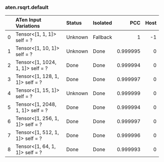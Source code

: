 ### aten.rsqrt.default
|    | ATen Input Variations            | Status   | Isolated   |      PCC |   Host |
|---:|:---------------------------------|:---------|:-----------|---------:|-------:|
|  0 | Tensor<[1, 1, 1]> self = ?       | Unknown  | Fallback   | 1        |     -1 |
|  1 | Tensor<[1, 10, 1]> self = ?      | Unknown  | Done       | 0.999995 |      0 |
|  2 | Tensor<[1, 1024, 1, 1]> self = ? | Done     | Done       | 0.999994 |      0 |
|  3 | Tensor<[1, 128, 1, 1]> self = ?  | Done     | Done       | 0.999997 |      0 |
|  4 | Tensor<[1, 15, 1]> self = ?      | Unknown  | Done       | 0.999999 |      0 |
|  5 | Tensor<[1, 2048, 1, 1]> self = ? | Done     | Done       | 0.999994 |      0 |
|  6 | Tensor<[1, 256, 1, 1]> self = ?  | Done     | Done       | 0.999997 |      0 |
|  7 | Tensor<[1, 512, 1, 1]> self = ?  | Done     | Done       | 0.999996 |      0 |
|  8 | Tensor<[1, 64, 1, 1]> self = ?   | Done     | Done       | 0.999993 |      0 |


